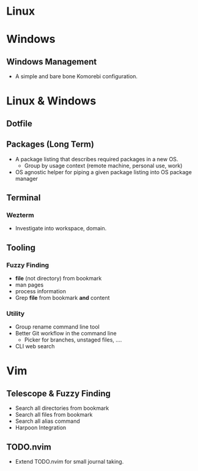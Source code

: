 # Linux

# Windows

## Windows Management

- A simple and bare bone Komorebi configuration.

# Linux & Windows

## Dotfile

## Packages (Long Term)

- A package listing that describes required packages in a new OS.
    - Group by usage context (remote machine, personal use, work)
- OS agnostic helper for piping a given package listing into OS package manager

## Terminal

### Wezterm

- Investigate into workspace, domain.

## Tooling

### Fuzzy Finding

- **file** (not directory) from bookmark
- man pages
- process information
- Grep **file** from bookmark **and** content

### Utility

- Group rename command line tool
- Better Git workflow in the command line
  - Picker for branches, unstaged files, ....
- CLI web search

# Vim

## Telescope & Fuzzy Finding

- Search all directories from bookmark
- Search all files from bookmark
- Search all alias command
- Harpoon Integration

## TODO.nvim

- Extend TODO.nvim for small journal taking.
